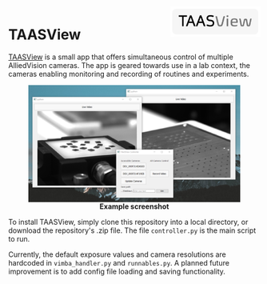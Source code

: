 <a href="https://aimeos.org/">
    <img src="https://github.com/10Electra/TAASView/blob/main/Example%20Photos/logo.png?raw=true" alt="TAASView logo" title="TAASView" align="right" height="60" />
</a>

# TAASView

[TAASView](https://github.com/10Electra/TAASView) is a small app that offers simultaneous control of multiple AlliedVision cameras. The app is geared towards use in a lab context, the cameras enabling monitoring and recording of routines and experiments.

<!-- ![aimeos-frontend](https://user-images.githubusercontent.com/8647429/212348410-55cbaa00-722a-4a30-8b57-da9e173e0675.jpg) -->

<figure>
<img
  src="https://github.com/10Electra/TAASView/blob/main/Example%20Photos/Example_1.png?raw=true"
  style="display: block;
          margin-left: auto;
          margin-right: auto;">
<figcaption align = "center"><b>Example screenshot</b></figcaption>
</figure>

To install TAASView, simply clone this repository into a local directory, or download the repository's .zip file. The file `controller.py` is the main script to run.

Currently, the default exposure values and camera resolutions are hardcoded in `vimba_handler.py` and `runnables.py`. A planned future improvement is to add config file loading and saving functionality.
